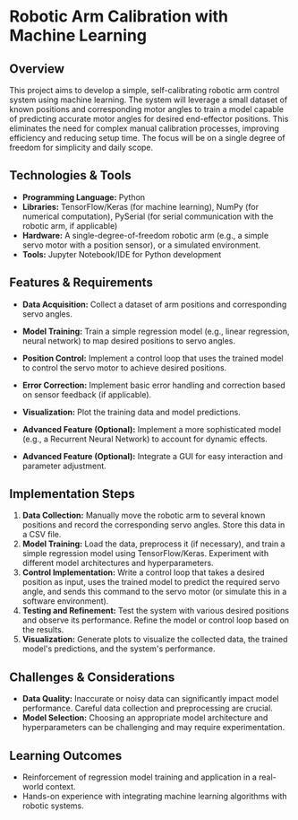 # Robotic Arm Calibration with Machine Learning

## Overview

This project aims to develop a simple, self-calibrating robotic arm control system using machine learning.  The system will leverage a small dataset of known positions and corresponding motor angles to train a model capable of predicting accurate motor angles for desired end-effector positions. This eliminates the need for complex manual calibration processes, improving efficiency and reducing setup time. The focus will be on a single degree of freedom for simplicity and daily scope.

## Technologies & Tools

- **Programming Language:** Python
- **Libraries:** TensorFlow/Keras (for machine learning), NumPy (for numerical computation), PySerial (for serial communication with the robotic arm, if applicable)
- **Hardware:** A single-degree-of-freedom robotic arm (e.g., a simple servo motor with a position sensor), or a simulated environment.
- **Tools:** Jupyter Notebook/IDE for Python development

## Features & Requirements

- **Data Acquisition:** Collect a dataset of arm positions and corresponding servo angles.
- **Model Training:** Train a simple regression model (e.g., linear regression, neural network) to map desired positions to servo angles.
- **Position Control:** Implement a control loop that uses the trained model to control the servo motor to achieve desired positions.
- **Error Correction:** Implement basic error handling and correction based on sensor feedback (if applicable).
- **Visualization:** Plot the training data and model predictions.

- **Advanced Feature (Optional):** Implement a more sophisticated model (e.g., a Recurrent Neural Network) to account for dynamic effects.
- **Advanced Feature (Optional):** Integrate a GUI for easy interaction and parameter adjustment.

## Implementation Steps

1. **Data Collection:** Manually move the robotic arm to several known positions and record the corresponding servo angles. Store this data in a CSV file.
2. **Model Training:** Load the data, preprocess it (if necessary), and train a simple regression model using TensorFlow/Keras. Experiment with different model architectures and hyperparameters.
3. **Control Implementation:** Write a control loop that takes a desired position as input, uses the trained model to predict the required servo angle, and sends this command to the servo motor (or simulate this in a software environment).
4. **Testing and Refinement:** Test the system with various desired positions and observe its performance. Refine the model or control loop based on the results.
5. **Visualization:** Generate plots to visualize the collected data, the trained model's predictions, and the system's performance.

## Challenges & Considerations

- **Data Quality:** Inaccurate or noisy data can significantly impact model performance. Careful data collection and preprocessing are crucial.
- **Model Selection:** Choosing an appropriate model architecture and hyperparameters can be challenging and may require experimentation.

## Learning Outcomes

- Reinforcement of regression model training and application in a real-world context.
- Hands-on experience with integrating machine learning algorithms with robotic systems.


